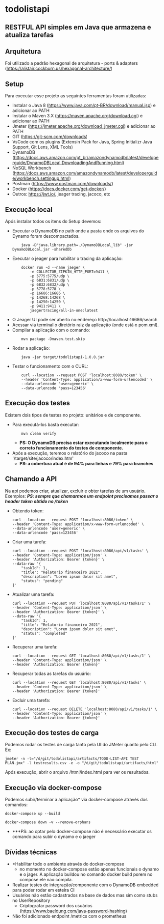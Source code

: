 # todolistapi
RESTFUL API simples em Java que armazena e atualiza tarefas
- 

## Arquitetura
Foi utilizado a padrão hexagonal de arquitetura - ports & adapters (https://alistair.cockburn.us/hexagonal-architecture/)

## Setup
Para executar esse projeto as seguintes ferramentas foram utilizadas: 
- Instalar o Java 8 (https://www.java.com/pt-BR/download/manual.jsp) e adicionar ao PATH
- Instalar o Maven 3.X (https://maven.apache.org/download.cgi) e adicionar ao PATH
- Jmeter (https://jmeter.apache.org/download_jmeter.cgi) e adicionar ao PATH
- GIT (https://git-scm.com/downloads)
- VsCode com os plugins (Extensin Pack for Java, Spring Initializr Java Support, Git Lens, XML Tools)
- DynamoDB (https://docs.aws.amazon.com/pt_br/amazondynamodb/latest/developerguide/DynamoDBLocal.DownloadingAndRunning.html)
- NoSQL Workbench (https://docs.aws.amazon.com/amazondynamodb/latest/developerguide/workbench.settingup.html)
- Postman (https://www.postman.com/downloads/)
- Docker (https://docs.docker.com/get-docker/)
- Outros: https://jwt.io/, jeager tracing, jacoco, etc

## Execução local
Após instalar todos os itens do Setup devemos: 
- Executar o DynamoDB no path onde a pasta onde os arquivos do Dynamo foram descompactados.
    ```
        java -D"java.library.path=./DynamoDBLocal_lib" -jar DynamoDBLocal.jar -sharedDb
    ``` 
- Executar o jeager para habilitar o tracing da aplicação: 
    ```
        docker run -d --name jaeger \
            -e COLLECTOR_ZIPKIN_HTTP_PORT=9411 \
            -p 5775:5775/udp \
            -p 6831:6831/udp \
            -p 6832:6832/udp \
            -p 5778:5778 \
            -p 16686:16686 \
            -p 14268:14268 \
            -p 14250:14250 \
            -p 9411:9411 \
            jaegertracing/all-in-one:latest
    ```
- O Jeager UI pode ser aberto no endereço http://localhost:16686/search 
- Acessar via terminal o diretório raiz da aplicação (onde está o pom.xml).
- Compilar a aplicação com o comando:
    ```
        mvn package -Dmaven.test.skip
    ``` 
- Rodar a aplicação:
    ```
        java -jar target/todolistapi-1.0.0.jar
    ``` 
- Testar o funcionamento com o CURL: 
    ```
        curl --location --request POST 'localhost:8080/token' \
        --header 'Content-Type: application/x-www-form-urlencoded' \
        --data-urlencode 'user=generic' \
        --data-urlencode 'pass=123456'
    ```

## Execução dos testes
Existem dois tipos de testes no projeto: unitários e de componente.
- Para executá-los basta executar:
    ```
        mvn clean verify
    ``` 
    - **PS: O DynamoDB precisa estar executando localmente para o correto funcionamento do testes de componente.**
- Após a execução, teremos o relatório do jacoco na pasta '/target/site/jacoco/index.htm'
    - **PS: a cobertura atual é de 94% para linhas e 79% para branches**

## Chamando a API
Na api podemos criar, atualizar, excluir e obter tarefas de um usuário. Exemplos:
***PS: sempre que chamarmos um endpoint precisamos passar o header token obtido no /token***
- Obtendo token:
    ```
    curl --location --request POST 'localhost:8080/token' \
    --header 'Content-Type: application/x-www-form-urlencoded' \
    --data-urlencode 'user=generic' \
    --data-urlencode 'pass=123456'
    ```
- Criar uma tarefa: 
    ```
    curl --location --request POST 'localhost:8080/api/v1/tasks' \
    --header 'Content-Type: application/json' \
    --header 'Authorization: Bearer {token}' \
    --data-raw '{
        "taskId": 1,
        "title": "Relatorio financeiro 2021",
        "description": "Lorem ipsum dolor sit amet",
        "status": "pending"
    }'
    ```
- Atualizar uma tarefa: 
    ```
    curl --location --request PUT 'localhost:8080/api/v1/tasks/1' \
    --header 'Content-Type: application/json' \
    --header 'Authorization: Bearer {token}' \
    --data-raw '{
        "taskId": 1,
        "title": "Relatorio financeiro 2021",
        "description": "Lorem ipsum dolor sit amet",
        "status": "completed"
    }'
    ```
- Recuperar uma tarefa: 
    ```
    curl --location --request GET 'localhost:8080/api/v1/tasks/1' \
    --header 'Content-Type: application/json' \
    --header 'Authorization: Bearer {token}'
    ```
- Recuperar todas as tarefas do usuário:
    ```
    curl --location --request GET 'localhost:8080/api/v1/tasks' \
    --header 'Content-Type: application/json' \
    --header 'Authorization: Bearer {token}'
    ```
- Excluir uma tarefa: 
    ```
    curl --location --request DELETE 'localhost:8080/api/v1/tasks/1' \
    --header 'Content-Type: application/json' \
    --header 'Authorization: Bearer {token}'
    ```

## Execução dos testes de carga
Podemos rodar os testes de carga tanto pela UI do JMeter quanto pelo CLI. Ex:
```
jmeter -n -t="/d/git/todolistapi/artifacts/TODO-LIST-API TEST PLAN.jmx" -l testresults.csv -e -o "/d/git/todolistapi/artifacts/html"
```
Após execução, abrir o arquivo /html/index.html para ver os resultados.

## Execução via docker-compose
Podemos subir/terminar a aplicação* via docker-compose através dos comandos:
```
docker-compose up --build
```
```
docker-compose down -v --remove-orphans
```
- ***PS: ao optar pelo docker-compose não é necessário executar os comando para subir o dynamo e o jaeger
## Dívidas técnicas
- *Habilitar todo o ambiente através do docker-compose
    - no momento no docker-compose estão apenas funcionais o dynamo e o jager. A aplicação buildou no comando docker build porem no compose ele nao compila.
- Realizar testes de integração/componente com o DynamoDB embedded para poder rodar em esteira CI
- Usuários não estão cadastrados na base de dados mas sim como stubs no UserRepository
    - Criptografar password dos usuários (https://www.baeldung.com/java-password-hashing)
- Não foi adicionado endpoint /metrics com o prometheus